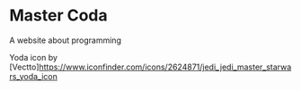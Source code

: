 # Master Coda
 A website about programming

Yoda icon by [Vectto]https://www.iconfinder.com/icons/2624871/jedi_jedi_master_starwars_yoda_icon